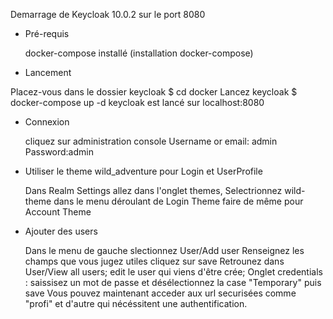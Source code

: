 Demarrage de Keycloak 10.0.2 sur le port 8080

- Pré-requis

  docker-compose installé (installation docker-compose)
 
 - Lancement

  Placez-vous dans le dossier keycloak
  $ cd docker
  Lancez keycloak
  $ docker-compose up -d
  keycloak est lancé sur localhost:8080
 
- Connexion

  cliquez sur administration console
  Username or email: admin  
  Password:admin

- Utiliser le theme wild_adventure pour Login et UserProfile

  Dans Realm Settings allez dans l'onglet themes,
  Selectrionnez wild-theme dans le menu déroulant de Login Theme
  faire de même pour Account Theme

- Ajouter des users

  Dans le menu de gauche slectionnez User/Add user
  Renseignez les champs que vous jugez utiles cliquez sur save
  Retrounez dans User/View all users;
  edit le user qui viens d'être crée;
  Onglet credentials : saissisez un mot de passe et désélectionnez la case "Temporary" puis save
  Vous pouvez maintenant acceder aux url securisées comme "profi" et d'autre qui nécéssitent une authentification.
